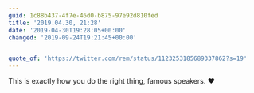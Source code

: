 ```yaml
---
guid: 1c88b437-4f7e-46d0-b875-97e92d810fed
title: '2019.04.30, 21:28'
date: '2019-04-30T19:28:05+00:00'
changed: '2019-09-24T19:21:45+00:00'


quote_of: 'https://twitter.com/rem/status/1123253185689337862?s=19'
---
```


This is exactly how you do the right thing, famous speakers. ♥️
